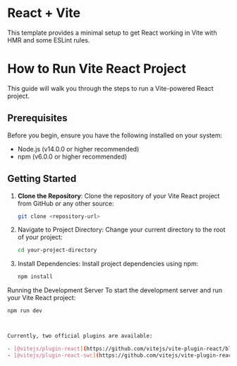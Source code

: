 # React + Vite

This template provides a minimal setup to get React working in Vite with HMR and some ESLint rules.

# How to Run Vite React Project

This guide will walk you through the steps to run a Vite-powered React project.

## Prerequisites

Before you begin, ensure you have the following installed on your system:

- Node.js (v14.0.0 or higher recommended)
- npm (v6.0.0 or higher recommended)

## Getting Started

1. **Clone the Repository**: Clone the repository of your Vite React project from GitHub or any other source:

   ```bash
   git clone <repository-url>

   
1. Navigate to Project Directory: Change your current directory to the root of your project:

    ```bash
    cd your-project-directory
3. Install Dependencies: Install project dependencies using npm:

    ```bash
   npm install


Running the Development Server
To start the development server and run your Vite React project:

 ```bash
npm run dev



Currently, two official plugins are available:

- [@vitejs/plugin-react](https://github.com/vitejs/vite-plugin-react/blob/main/packages/plugin-react/README.md) uses [Babel](https://babeljs.io/) for Fast Refresh
- [@vitejs/plugin-react-swc](https://github.com/vitejs/vite-plugin-react-swc) uses [SWC](https://swc.rs/) for Fast Refresh
